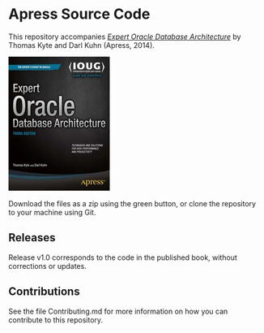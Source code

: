 # Apress Source Code

This repository accompanies [*Expert Oracle Database Architecture*](http://www.apress.com/9781430262985) by Thomas Kyte and Darl Kuhn (Apress, 2014).

![Cover image](9781430262985.jpg)

Download the files as a zip using the green button, or clone the repository to your machine using Git.

## Releases

Release v1.0 corresponds to the code in the published book, without corrections or updates.

## Contributions

See the file Contributing.md for more information on how you can contribute to this repository.
